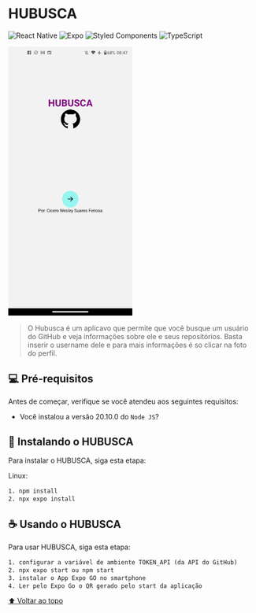 # HUBUSCA

![React Native](https://img.shields.io/badge/react_native-%2320232a.svg?style=for-the-badge&logo=react&logoColor=%2361DAFB)
![Expo](https://img.shields.io/badge/expo-1C1E24?style=for-the-badge&logo=expo&logoColor=#D04A37)
![Styled Components](https://img.shields.io/badge/styled--components-DB7093?style=for-the-badge&logo=styled-components&logoColor=white)
![TypeScript](https://img.shields.io/badge/typescript-%23007ACC.svg?style=for-the-badge&logo=typescript&logoColor=white)

<img src="./images/image1.png" alt="página inicial" width='50%'>

> O Hubusca é um aplicavo que permite que você busque um usuário do GitHub e veja informações sobre ele e seus repositórios. Basta inserir o username dele e para mais informações é so clicar na foto do perfil.

## 💻 Pré-requisitos

Antes de começar, verifique se você atendeu aos seguintes requisitos:
* Você instalou a versão 20.10.0 do `Node JS`?

## 🚀 Instalando o HUBUSCA

Para instalar o HUBUSCA, siga esta etapa:

Linux:
```
1. npm install
2. npx expo install
```

## ☕ Usando o HUBUSCA

Para usar HUBUSCA, siga esta etapa:

```
1. configurar a variável de ambiente TOKEN_API (da API do GitHub)
2. npx expo start ou npm start
3. instalar o App Expo GO no smartphone
4. Ler pelo Expo Go o QR gerado pelo start da aplicação

```
[⬆ Voltar ao topo](#hubusca)<br>